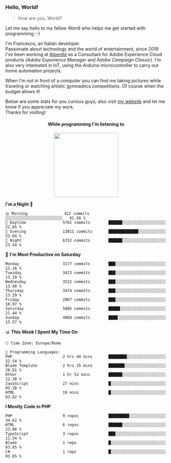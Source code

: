 ### Hello, World!

> How are you, World?

Let me say hello to my fellow World who helps me get started with programming :-)

I'm Francesco, an Italian developer.  
Passionate about technology and the world of entertainment, since 2019 I've been working at [Alpenite](https://www.alpenite.com) as a Consultant for Adobe Experience Cloud products (*Adobe Experience Manager* and *Adobe Campaign Classic*). I'm also very interested in IoT, using the *Arduino* microcontroller to carry out home automation projects.

When I'm not in front of a computer you can find me taking pictures while traveling or watching artistic gymnastics competitions. Of course when the budget allows it!

Below are some stats for you curious guys; also visit [my website](https://www.francescorega.eu) and let me know if you appreciate my work.  
Thanks for visiting!

<div align="center">
  <h4>While programming I'm listening to</h4>
  <a href="https://apps.francescorega.eu/now-playing/11147232609" target="_blank"><img src="https://apps.francescorega.eu/now-playing/11147232609" width="200"></a>
</div>

<!--START_SECTION:waka-->
**I'm a Night 🦉** 

```text
🌞 Morning                412 commits         ░░░░░░░░░░░░░░░░░░░░░░░░░   01.58 % 
🌆 Daytime                5762 commits        ██████░░░░░░░░░░░░░░░░░░░   22.05 % 
🌃 Evening                13811 commits       █████████████░░░░░░░░░░░░   52.84 % 
🌙 Night                  6152 commits        ██████░░░░░░░░░░░░░░░░░░░   23.54 % 
```
📅 **I'm Most Productive on Saturday** 

```text
Monday                   3177 commits        ███░░░░░░░░░░░░░░░░░░░░░░   12.16 % 
Tuesday                  3423 commits        ███░░░░░░░░░░░░░░░░░░░░░░   13.10 % 
Wednesday                3522 commits        ███░░░░░░░░░░░░░░░░░░░░░░   13.48 % 
Thursday                 3474 commits        ███░░░░░░░░░░░░░░░░░░░░░░   13.29 % 
Friday                   2867 commits        ███░░░░░░░░░░░░░░░░░░░░░░   10.97 % 
Saturday                 5605 commits        █████░░░░░░░░░░░░░░░░░░░░   21.44 % 
Sunday                   4069 commits        ████░░░░░░░░░░░░░░░░░░░░░   15.57 % 
```


📊 **This Week I Spent My Time On** 

```text
🕑︎ Time Zone: Europe/Rome

💬 Programming Languages: 
PHP                      2 hrs 44 mins       ████████░░░░░░░░░░░░░░░░░   32.54 % 
Blade Template           2 hrs 25 mins       ███████░░░░░░░░░░░░░░░░░░   28.81 % 
Other                    1 hr 52 mins        ██████░░░░░░░░░░░░░░░░░░░   22.30 % 
JavaScript               27 mins             █░░░░░░░░░░░░░░░░░░░░░░░░   05.38 % 
HTML                     19 mins             █░░░░░░░░░░░░░░░░░░░░░░░░   03.82 % 
```

**I Mostly Code in PHP** 

```text
PHP                      9 repos             █████████░░░░░░░░░░░░░░░░   34.62 % 
HTML                     6 repos             ██████░░░░░░░░░░░░░░░░░░░   23.08 % 
TypeScript               3 repos             ███░░░░░░░░░░░░░░░░░░░░░░   11.54 % 
Blade                    1 repo              █░░░░░░░░░░░░░░░░░░░░░░░░   03.85 % 
C#                       1 repo              █░░░░░░░░░░░░░░░░░░░░░░░░   03.85 % 
```




<!--END_SECTION:waka-->
